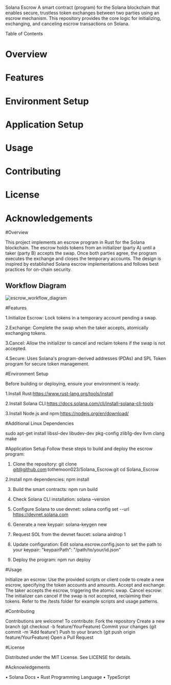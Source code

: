 Solana Escrow
A smart contract (program) for the Solana blockchain that enables secure, trustless token exchanges between two parties using an escrow mechanism. This repository provides the core logic for initializing, exchanging, and canceling escrow transactions on Solana.

Table of Contents

#	Overview
#	Features
#	Environment Setup
#	Application Setup
#	Usage
#	Contributing
#	License
#	Acknowledgements

#Overview

This project implements an escrow program in Rust for the Solana blockchain. The escrow holds tokens from an initializer (party A) until a taker (party B) accepts the swap. Once both parties agree, the program executes the exchange and closes the temporary accounts. The design is inspired by established Solana escrow implementations and follows best practices for on-chain security.

## Workflow Diagram
![escrow_workflow_diagram](https://github.com/user-attachments/assets/27a91512-bbb1-49d6-beae-6fda27def9ca)


#Features

1.Initialize Escrow: Lock tokens in a temporary account pending a swap.

2.Exchange: Complete the swap when the taker accepts, atomically exchanging tokens.

3.Cancel: Allow the initializer to cancel and reclaim tokens if the swap is not accepted.

4.Secure: Uses Solana's program-derived addresses (PDAs) and SPL Token program for secure token management.



#Environment Setup

Before building or deploying, ensure your environment is ready:

1.Install Rust:https://www.rust-lang.org/tools/install

2.Install Solana CLI:https://docs.solana.com/cli/install-solana-cli-tools

3.Install Node.js and npm:https://nodejs.org/en/download/




#Additional Linux Dependencies

sudo apt-get install libssl-dev libudev-dev pkg-config zlib1g-dev llvm clang make


#Application Setup
Follow these steps to build and deploy the escrow program:

1.	Clone the repository:
git clone git@github.com:tothemoon023/Solana_Escrow.git
cd Solana_Escrow

2.Install npm dependencies:
npm install

3.	Build the smart contracts:
npm run build

4.	Check Solana CLI installation:
solana –version

5.	Configure Solana to use devnet:
solana config set --url https://devnet.solana.com

6.	Generate a new keypair:
solana-keygen new

7.	Request SOL from the devnet faucet:
solana airdrop 1

8.	Update configuration:
Edit solana.escrow.config.json to set the path to your keypair:
"keypairPath": "/path/to/your/id.json"

9.	Deploy the program:
npm run deploy



#Usage

Initialize an escrow:
Use the provided scripts or client code to create a new escrow, specifying the token accounts and amounts.
Accept and exchange:
The taker accepts the escrow, triggering the atomic swap.
Cancel escrow:
The initializer can cancel if the swap is not accepted, reclaiming their tokens.
Refer to the /tests folder for example scripts and usage patterns.



#Contributing

Contributions are welcome! To contribute:
Fork the repository
Create a new branch (git checkout -b feature/YourFeature)
Commit your changes (git commit -m 'Add feature')
Push to your branch (git push origin feature/YourFeature)
Open a Pull Request



#License

Distributed under the MIT License. See LICENSE for details.



#Acknowledgements

•	 Solana Docs
•	Rust Programming Language
•	TypeScript



